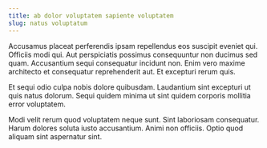 ```yaml
---
title: ab dolor voluptatem sapiente voluptatem
slug: natus voluptatum
---
```


Accusamus placeat perferendis ipsam repellendus eos suscipit eveniet qui. Officiis modi qui. Aut perspiciatis possimus consequuntur non ducimus sed quam. Accusantium sequi consequatur incidunt non. Enim vero maxime architecto et consequatur reprehenderit aut. Et excepturi rerum quis.

Et sequi odio culpa nobis dolore quibusdam. Laudantium sint excepturi ut quis natus dolorum. Sequi quidem minima ut sint quidem corporis mollitia error voluptatem.

Modi velit rerum quod voluptatem neque sunt. Sint laboriosam consequatur. Harum dolores soluta iusto accusantium. Animi non officiis. Optio quod aliquam sint aspernatur sint.
